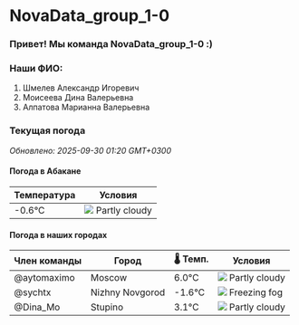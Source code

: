 # NovaData_group_1-0
### Привет! Мы команда NovaData_group_1-0 :)

### Наши ФИО:
1. Шмелев Александр Игоревич
2. Моисеева Дина Валерьевна
3. Алпатова Марианна Валерьевна

### Текущая погода
<!-- WEATHER:START -->
_Обновлено: 2025-09-30 01:20 GMT+0300_

#### Погода в Абакане

| Температура | Условия |
|-------------|----------|
| -0.6°C     | ![](https://cdn.weatherapi.com/weather/64x64/night/116.png) Partly cloudy |

#### Погода в наших городах

| Член команды  | Город               | 🌡️ Темп.  | Условия          |
|---------------|---------------------|-----------|--------------------|
| @aytomaximo    | Moscow              |    6.0°C | ![](https://cdn.weatherapi.com/weather/64x64/night/116.png) Partly cloudy |
| @sychtx        | Nizhny Novgorod     |   -1.6°C | ![](https://cdn.weatherapi.com/weather/64x64/night/260.png) Freezing fog |
| @Dina_Mo       | Stupino             |    3.1°C | ![](https://cdn.weatherapi.com/weather/64x64/night/116.png) Partly cloudy |

<!-- WEATHER:END -->

